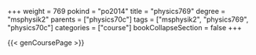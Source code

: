 +++
weight = 769
pokind = "po2014"
title = "physics769"
degree = "msphysik2"
parents = ["physics70c"]
tags = ["msphysik2", "physics769", "physics70c"]
categories = ["course"]
bookCollapseSection = false
+++

{{< genCoursePage >}}
